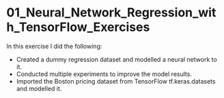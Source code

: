 # 01_Neural_Network_Regression_with_TensorFlow_Exercises

In this exercise I did the following:

- Created a dummy regression dataset and modelled a neural network to it.
- Conducted multiple experiments to improve the model results.
- Imported the Boston pricing dataset from TensorFlow tf.keras.datasets and modelled it.
